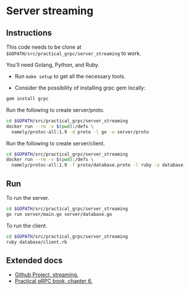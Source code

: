# Server streaming

## Instructions

This code needs to be clone at `$GOPATH/src/practical_grpc/server_streaming` to work.

You'll need Golang, Python, and Ruby.

* Run `make setup` to get all the necessary tools.

* Consider the possibility of installing grpc gem locally:

```sh
gem install grpc
```

Run the following to create server/proto.

```sh
cd $GOPATH/src/practical_grpc/server_streaming
docker run --rm -v $(pwd):/defs \
  namely/protoc-all:1.9 -d proto -l go -o server/proto
```

Run the following to create server/client.

```sh
cd $GOPATH/src/practical_grpc/server_streaming
docker run --rm -v $(pwd):/defs \
  namely/protoc-all:1.9 -f proto/database.proto -l ruby -o database
```

## Run

To run the server.

```sh
cd $GOPATH/src/practical_grpc/server_streaming
go run server/main.go server/database.go
```

To run the client.

```sh
cd $GOPATH/src/practical_grpc/server_streaming
ruby database/client.rb
```

## Extended docs

* [Github Project, streaming.](https://github.com/backstopmedia/gRPC-book-example/tree/master/chapters/streaming)
* [Practical gRPC book, chapter 6.](https://learning.oreilly.com/library/view/practical-grpc/9781939902580/ch06.html#idm140587011558096)
